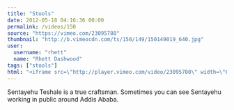 ```yaml
---
title: "Stools"
date: 2012-05-18 04:16:36 00:00
permalink: /videos/150
source: "https://vimeo.com/23095780"
thumbnail: "http://b.vimeocdn.com/ts/150/149/150149019_640.jpg"
user:
  username: "rhett"
  name: "Rhett Dashwood"
tags: ["stools"]
html: "<iframe src=\"http://player.vimeo.com/video/23095780\" width=\"640\" height=\"360\" frameborder=\"0\" webkitallowfullscreen mozallowfullscreen allowfullscreen></iframe>"
---
```


Sentayehu Teshale is a true craftsman. Sometimes you can see Sentayehu working in public around Addis Ababa.